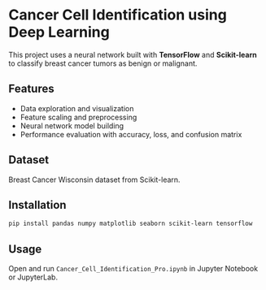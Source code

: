 # Cancer Cell Identification using Deep Learning

This project uses a neural network built with **TensorFlow** and **Scikit-learn** to classify breast cancer tumors as benign or malignant.

## Features
- Data exploration and visualization
- Feature scaling and preprocessing
- Neural network model building
- Performance evaluation with accuracy, loss, and confusion matrix

## Dataset
Breast Cancer Wisconsin dataset from Scikit-learn.

## Installation
```bash
pip install pandas numpy matplotlib seaborn scikit-learn tensorflow
```

## Usage
Open and run `Cancer_Cell_Identification_Pro.ipynb` in Jupyter Notebook or JupyterLab.
